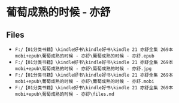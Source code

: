 # 葡萄成熟的时候 - 亦舒

## Files

- `F:/【01分类书籍】\kindle好书\kindle好书\kindle 21 亦舒全集 269本 mobi+epub\葡萄成熟的时候 - 亦舒\葡萄成熟的时候 - 亦舒.epub`
- `F:/【01分类书籍】\kindle好书\kindle好书\kindle 21 亦舒全集 269本 mobi+epub\葡萄成熟的时候 - 亦舒\葡萄成熟的时候 - 亦舒.jpg`
- `F:/【01分类书籍】\kindle好书\kindle好书\kindle 21 亦舒全集 269本 mobi+epub\葡萄成熟的时候 - 亦舒\葡萄成熟的时候 - 亦舒.mobi`
- `F:/【01分类书籍】\kindle好书\kindle好书\kindle 21 亦舒全集 269本 mobi+epub\葡萄成熟的时候 - 亦舒\files.md`
